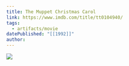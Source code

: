 ```yaml
---
title: The Muppet Christmas Carol
link: https://www.imdb.com/title/tt0104940/
tags:
  - artifacts/movie
datePublished: "[[1992]]"
author:
---
```

![](https://m.media-amazon.com/images/M/MV5BNTIwOTAyMDgtNTY1Zi00ZWMyLWFjMjAtNjI5YWIyOTE2NDJhXkEyXkFqcGc@._V1_FMjpg_UX1000_.jpg)